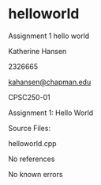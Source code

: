 # helloworld
Assignment 1 hello world

Katherine Hansen

2326665

kahansen@chapman.edu

CPSC250-01

Assignment 1: Hello World


Source Files:

helloworld.cpp


No references


No known errors
